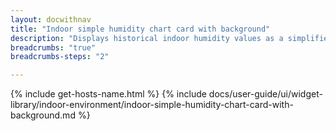 ```yaml
---
layout: docwithnav
title: "Indoor simple humidity chart card with background"
description: "Displays historical indoor humidity values as a simplified chart with background. Optionally may display the corresponding latest indoor humidity value."
breadcrumbs: "true"
breadcrumbs-steps: "2"

---
```

{% include get-hosts-name.html %}
{% include docs/user-guide/ui/widget-library/indoor-environment/indoor-simple-humidity-chart-card-with-background.md %}
